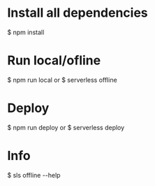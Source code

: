 # Install all dependencies
$ npm install

# Run local/ofline 
$ npm run local
or
$ serverless offline

# Deploy 
$ npm run deploy
or
$ serverless deploy

# Info
$ sls offline --help
